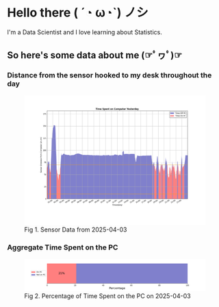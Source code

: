 
# Hello there ( ´◔ ω◔`) ノシ

I'm a Data Scientist and I love learning about Statistics.

## So here's some data about me (☞ﾟヮﾟ)☞


### Distance from the sensor hooked to my desk throughout the day
<figure>
  <picture>
    <source media="(prefers-color-scheme: dark)" srcset="Pi/readme/graphs/lineplot/dark-plot-2025-04-03.png">
    <source media="(prefers-color-scheme: light)" srcset="Pi/readme/graphs/lineplot/light-plot-2025-04-03.png">
    <img alt="Shows a black logo in light color mode and a white one in dark color mode." src="Pi/readme/graphs/lineplot/light-plot-2025-04-03.png">
  </picture>
  <figcaption>Fig 1. Sensor Data from 2025-04-03</figcaption>
</figure>



### Aggregate Time Spent on the PC
<figure>
  <picture>
    <source media="(prefers-color-scheme: dark)" srcset="Pi/readme/graphs/barplot/dark-plot-2025-04-03.png">
    <source media="(prefers-color-scheme: light)" srcset="Pi/readme/graphs/barplot/light-plot-2025-04-03.png">
    <img alt="Shows a black logo in light color mode and a white one in dark color mode." src="Pi/readme/graphs/barplot/light-plot-2025-04-03.png">
  </picture>
  <figcaption>Fig 2. Percentage of Time Spent on the PC on 2025-04-03</figcaption>
</figure>
